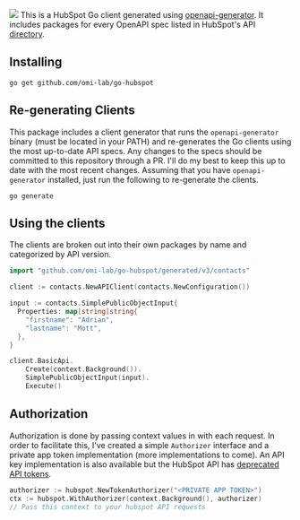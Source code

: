 ![](assets/go-hubspot-client-banner-01.png)
This is a HubSpot Go client generated using [openapi-generator](https://github.com/OpenAPITools/openapi-generator). It includes packages for every OpenAPI spec listed in HubSpot's API [directory](https://api.hubspot.com/api-catalog-public/v1/apis).

## Installing

```shell
go get github.com/omi-lab/go-hubspot
```

## Re-generating Clients

This package includes a client generator that runs the `openapi-generator` binary (must be located in your PATH) and re-generates the Go clients using the most up-to-date API specs. Any changes to the specs should be committed to this repository through a PR. I'll do my best to keep this up to date with the most recent changes. Assuming that you have `openapi-generator` installed, just run the following to re-generate the clients.

```shell
go generate
```

## Using the clients

The clients are broken out into their own packages by name and categorized by API version.

```go
import "github.com/omi-lab/go-hubspot/generated/v3/contacts"

client := contacts.NewAPIClient(contacts.NewConfiguration())

input := contacts.SimplePublicObjectInput{
  Properties: map[string]string{
    "firstname": "Adrian",
    "lastname": "Mott",
  },
}

client.BasicApi.
    Create(context.Background()).
    SimplePublicObjectInput(input).
    Execute()
```

## Authorization

Authorization is done by passing context values in with each request. In order to facilitate this, I've created a simple `Authorizer` interface and a private app token implementation (more implementations to come). An API key implementation is also available but the HubSpot API has [deprecated API tokens](https://developers.hubspot.com/changelog/upcoming-api-key-sunset#:~:text=When%20is%20this%20change%20happening,API%20keys%20to%20be%20created).

```go
authorizer := hubspot.NewTokenAuthorizer("<PRIVATE APP TOKEN>")
ctx := hubspot.WithAuthorizer(context.Background(), authorizer)
// Pass this context to your hubspot API requests
```

